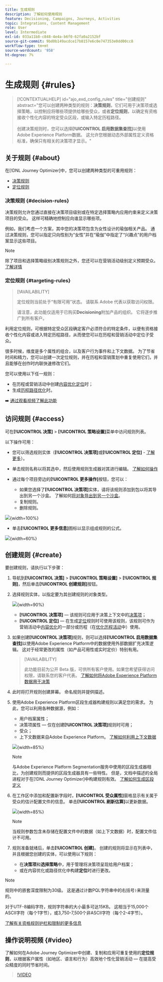 ```yaml
---
title: 生成规则
description: 了解如何使用规则
feature: Decisioning, Campaigns, Journeys, Activities
topic: Integrations, Content Management
role: User
level: Intermediate
exl-id: 033a11b8-c848-4e4a-b6f0-62fa0a2152bf
source-git-commit: 9bd0b149acdce17b8157e6c0e747353e0dd00cc8
workflow-type: tm+mt
source-wordcount: '958'
ht-degree: 7%

---
```


# 生成规则 {#rules}

>[!CONTEXTUALHELP]
>id="ajo_exd_config_rules"
>title="创建规则"
>abstract="您可以创建两种类型的规则：**决策规则**，它们可用于决策项或选择策略，以控制应将哪些项提供给哪些受众，或者&#x200B;**定位规则**，以确定有资格接收个性化内容的特定受众区段，或输入特定历程路径。<br/><br/>创建决策规则时，您可以选择&#x200B;**[!UICONTROL 启用数据集查找]**&#x200B;以使用Adobe Experience Platform数据。 这允许您根据动态外部属性定义资格标准，确保只有相关的决策项才显示。"

## 关于规则 {#about}

在[!DNL Journey Optimizer]中，您可以创建两种类型的可重用规则：

* [决策规则](#decision-rules)
* [定位规则](#targeting-rules)

### 决策规则 {#decision-rules}

决策规则允许您通过直接在决策项目级别或在特定选择策略内应用约束来定义决策项目的受众。 这样可精确地控制应向谁显示哪些项。

例如，我们考虑一个方案，其中您的决策项包含为女性设计的瑜伽相关产品。 通过决策规则，您可以指定只向性别为“女性”并在“瑜伽”中指定了“兴趣点”的用户档案显示这些项目。

>[!NOTE]
>
>除了项目和选择策略级别决策规则之外，您还可以在营销活动级别定义预期受众。 [了解详情](../campaigns/create-campaign.md#audience)

### 定位规则 {#targeting-rules}

>[!AVAILABILITY]
>
>定位规则当前处于“有限可用”状态。 请联系 Adobe 代表以获取访问权限。
>
>请注意，此功能仅适用于已购买&#x200B;**Decisioning**&#x200B;附加产品的组织。 它将逐步推广到所有客户。

利用定位规则，可根据特定受众区段确定客户必须符合的特定条件，以便有资格接收个性化内容或进入特定历程路径，从而使您可以在历程和营销活动中定位子受众。

很多时候，维度是多个属性的组合，以及客户行为事件和上下文数据。 为了节省时间和精力，您可以创建一次定位规则，并在历程和营销策划中重复使用它们，并且能够在创作时内联快速修改它们。

您可以使用以下任一规则：

* 在历程或营销活动中创建[内容优化定位](../campaigns/campaigns-message-optimization.md#targeting)时；
* 生成[历程路径优化](../building-journeys/optimize.md#targeting)时。

➡️ [通过观看视频了解此功能](#video)

## 访问规则 {#access}

可在&#x200B;**[!UICONTROL 决策]** > **[!UICONTROL 策略设置]**&#x200B;菜单中访问规则列表。

以下操作可用：

* 您可以筛选规则实体（**[!UICONTROL 决策项]**&#x200B;或&#x200B;**[!UICONTROL 定位]** - [了解更多](#about)）。

* 单击规则名称以将其选中，然后使用规则生成器对其进行编辑。 [了解如何操作](#create)

* 通过每个项目旁边的&#x200B;**[!UICONTROL 更多操作]**&#x200B;按钮，您可以：

   * 如果您选择了&#x200B;**[!UICONTROL 决策项]**&#x200B;实体，请将该规则添加到包以将其导出到另一个沙盒。 了解如何[将对象导出到另一个沙盒](../configuration/copy-objects-to-sandbox.md)。
   * 复制规则。
   * 删除规则。

![](assets/rules-list.png){width=100%}

* 单击&#x200B;**[!UICONTROL 更多信息]**&#x200B;图标以显示组成规则的公式。

![](assets/rule-formula.png){width=60%}

## 创建规则 {#create}

要创建规则，请执行以下步骤：

1. 导航到&#x200B;**[!UICONTROL 决策]** > **[!UICONTROL 策略设置]** > **[!UICONTROL 规则]**，然后单击&#x200B;**[!UICONTROL 创建规则]**&#x200B;按钮。

1. 选择规则实体，以指定要为其创建规则的对象类型。

   ![](assets/rules-select-entity.png){width=90%}

   * **[!UICONTROL 决策项]** — 该规则可应用于决策上下文中的[决策项](#decision-rules)；
   * **[!UICONTROL 定位]** — 在生成[定位](#targeting-rules)规则时可使用该规则，该规则可作为营销活动中[内容优化](../campaigns/campaigns-message-optimization.md#targeting)的一部分或历程（在[优化历程活动](../building-journeys/optimize.md#targeting)中）使用。

1. 如果创建&#x200B;**[!UICONTROL 决策项]**&#x200B;规则，则可以选择&#x200B;**[!UICONTROL 启用数据集查找]**&#x200B;以使用Adobe Experience Platform中的数据使用外部数据扩充决策逻辑。 这对于经常更改的属性（如产品可用性或实时定价）特别有用。

   >[!AVAILABILITY]
   >
   >此功能目前为公开 Beta 版，可供所有客户使用。如果您希望获得访问权限，请联系您的客户代表。 [了解如何将Adobe Experience Platform数据用于决策](../experience-decisioning/aep-data-exd.md)

1. 此时将打开规则创建屏幕。 命名规则并提供描述。

1. 使用Adobe Experience Platform区段生成器构建规则以满足您的需求。 为此，您可以利用各种数据源，例如：
   * 用户档案属性；
   * 决策项属性 — 仅在创建&#x200B;**[!UICONTROL 决策项]**&#x200B;规则时可用；
   * 受众；
   * 上下文数据来自Adobe Experience Platform。 [了解如何利用上下文数据](context-data.md)

   ![](assets/decision-rules-build.png){width=85%}

   >[!NOTE]
   >
   >与Adobe Experience Platform Segmentation服务中使用的区段生成器相比，为创建规则而提供的区段生成器具有一些特性。 但是，文档中描述的全局进程对于在[!DNL Journey Optimizer]中构建规则有效。 [了解如何生成区段定义](../audience/creating-a-segment-definition.md)

1. 在工作区中添加和配置新字段时，**[!UICONTROL 受众属性]**&#x200B;窗格显示有关属于受众的估计配置文件的信息。 单击&#x200B;**[!UICONTROL 刷新估算]**&#x200B;以更新数据。

   ![](assets/decision-rule-audience-properties.png){width=85%}

   >[!NOTE]
   >
   >当规则参数包含未存储在配置文件中的数据（如上下文数据）时，配置文件估计不可用。

1. 规则准备就绪后，单击&#x200B;**[!UICONTROL 创建]**。 创建的规则将显示在列表中，并且根据您创建的实体，可以使用以下规则：

   * 在&#x200B;**决策项**&#x200B;和&#x200B;**选择策略**&#x200B;中，用于管理将决策项呈现给用户档案；
   * 或在内容优化或路径优化中构建&#x200B;**定位**&#x200B;时进行更改。

>[!NOTE]
>
>规则中的嵌套深度限制为30级。 这是通过计数PQL字符串中的右括号`)`来测量的。
>
>对于UTF-8编码字符，规则字符串的大小最多可达15KB。 这相当于15,000个ASCII字符（每个1字节），或3,750-7,500个非ASCII字符（每个2-4字节）。
>
>[了解有关资格规则护栏和限制的更多信息](decisioning-guardrails.md#eligibility-rules)

## 操作说明视频 {#video}

了解如何在Adobe Journey Optimizer中创建、复制和应用可重复使用的&#x200B;**定位规则**，以根据客户属性（如地区、语言和行为）高效地个性化营销活动 — 在提高受众精度的同时节省时间。

>[!VIDEO](https://video.tv.adobe.com/v/3476127/?quality=12)
